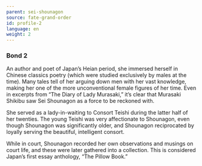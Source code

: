 ```yaml
---
parent: sei-shounagon
source: fate-grand-order
id: profile-2
language: en
weight: 2
---
```


### Bond 2

An author and poet of Japan’s Heian period, she immersed herself in Chinese classics poetry (which were studied exclusively by males at the time). Many tales tell of her arguing down men with her vast knowledge, making her one of the more unconventional female figures of her time. Even in excerpts from “The Diary of Lady Murasaki,” it’s clear that Murasaki Shikibu saw Sei Shounagon as a force to be reckoned with.

She served as a lady-in-waiting to Consort Teishi during the latter half of her twenties. The young Teishi was very affectionate to Shounagon, even though Shounagon was significantly older, and Shounagon reciprocated by loyally serving the beautiful, intelligent consort.

While in court, Shounagon recorded her own observations and musings on court life, and these were later gathered into a collection. This is considered Japan’s first essay anthology, “The Pillow Book.”
